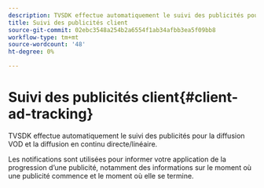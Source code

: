 ```yaml
---
description: TVSDK effectue automatiquement le suivi des publicités pour la diffusion VOD et la diffusion en continu directe/linéaire.
title: Suivi des publicités client
source-git-commit: 02ebc3548a254b2a6554f1ab34afbb3ea5f09bb8
workflow-type: tm+mt
source-wordcount: '48'
ht-degree: 0%

---
```


# Suivi des publicités client{#client-ad-tracking}

TVSDK effectue automatiquement le suivi des publicités pour la diffusion VOD et la diffusion en continu directe/linéaire.

Les notifications sont utilisées pour informer votre application de la progression d’une publicité, notamment des informations sur le moment où une publicité commence et le moment où elle se termine.
